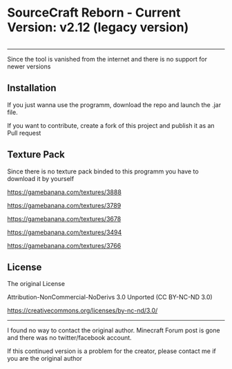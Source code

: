 # SourceCraft Reborn - Current Version: v2.12 (legacy version)

<img scr="https://img.shields.io/twitter/url/https/github.com/derLesh/SourceCraft-Reborn.svg?style=social">

---

Since the tool is vanished from the internet and there is no support for newer versions

## Installation

If you just wanna use the programm, download the repo and launch the .jar file.

If you want to contribute, create a fork of this project and publish it as an Pull request

## Texture Pack

Since there is no texture pack binded to this programm you have to download it by yourself

https://gamebanana.com/textures/3888

https://gamebanana.com/textures/3789

https://gamebanana.com/textures/3678

https://gamebanana.com/textures/3494

https://gamebanana.com/textures/3766


## License

The original License 

Attribution-NonCommercial-NoDerivs 3.0 Unported (CC BY-NC-ND 3.0)

https://creativecommons.org/licenses/by-nc-nd/3.0/

---

I found no way to contact the original author. Minecraft Forum post is gone and there was no twitter/facebook account.

If this continued version is a problem for the creator, please contact me if you are the original author 